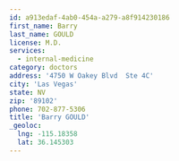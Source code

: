 ```yaml
---
id: a913edaf-4ab0-454a-a279-a8f914230186
first_name: Barry
last_name: GOULD
license: M.D.
services:
  - internal-medicine
category: doctors
address: '4750 W Oakey Blvd  Ste 4C'
city: 'Las Vegas'
state: NV
zip: '89102'
phone: 702-877-5306
title: 'Barry GOULD'
_geoloc:
  lng: -115.18358
  lat: 36.145303
---
```

